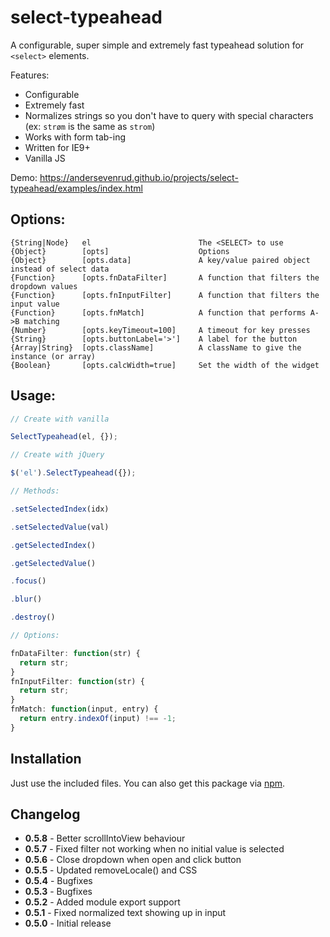 # select-typeahead

A configurable, super simple and extremely fast typeahead solution for `<select>` elements.

Features:

* Configurable
* Extremely fast
* Normalizes strings so you don't have to query with special characters (ex: `strøm` is the same as `strom`)
* Works with form tab-ing
* Written for IE9+
* Vanilla JS

Demo: https://andersevenrud.github.io/projects/select-typeahead/examples/index.html

## Options:

```
{String|Node}   el                        The <SELECT> to use
{Object}        [opts]                    Options
{Object}        [opts.data]               A key/value paired object instead of select data
{Function}      [opts.fnDataFilter]       A function that filters the dropdown values
{Function}      [opts.fnInputFilter]      A function that filters the input value
{Function}      [opts.fnMatch]            A function that performs A->B matching
{Number}        [opts.keyTimeout=100]     A timeout for key presses
{String}        [opts.buttonLabel='>']    A label for the button
{Array|String}  [opts.className]          A className to give the instance (or array)
{Boolean}       [opts.calcWidth=true]     Set the width of the widget
```

## Usage:


```javascript
// Create with vanilla

SelectTypeahead(el, {});

// Create with jQuery

$('el').SelectTypeahead({});

// Methods:

.setSelectedIndex(idx)

.setSelectedValue(val)

.getSelectedIndex()

.getSelectedValue()

.focus()

.blur()

.destroy()

// Options:

fnDataFilter: function(str) {
  return str;
}
fnInputFilter: function(str) {
  return str;
}
fnMatch: function(input, entry) {
  return entry.indexOf(input) !== -1;
}
```

## Installation

Just use the included files. You can also get this package via [npm](https://www.npmjs.com/package/select-typeahead).

## Changelog

* **0.5.8** - Better scrollIntoView behaviour
* **0.5.7** - Fixed filter not working when no initial value is selected
* **0.5.6** - Close dropdown when open and click button
* **0.5.5** - Updated removeLocale() and CSS
* **0.5.4** - Bugfixes
* **0.5.3** - Bugfixes
* **0.5.2** - Added module export support
* **0.5.1** - Fixed normalized text showing up in input
* **0.5.0** - Initial release
